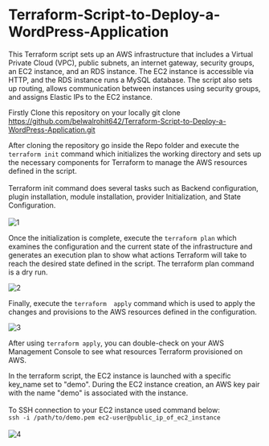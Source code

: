# Terraform-Script-to-Deploy-a-WordPress-Application

This Terraform script sets up an AWS infrastructure that includes a Virtual Private Cloud (VPC), public subnets, an  internet gateway, security groups, an EC2 instance, and an RDS instance. The EC2 instance is accessible via HTTP, and the RDS instance runs a MySQL database. The script also sets up routing, allows communication between instances using security groups, and assigns Elastic IPs to the EC2 instance. 


Firstly Clone this repository on your locally
git clone https://github.com/belwalrohit642/Terraform-Script-to-Deploy-a-WordPress-Application.git

After cloning the repository go inside the Repo folder and execute the `terraform init` command which initializes the working directory and sets up the necessary components for Terraform to manage the AWS resources defined in the script. <br>
<br>
Terraform init command does several tasks such as Backend configuration, plugin installation, module installation, provider Initialization, and State Configuration.<br>
<br>
![1](https://github.com/belwalrohit642/Terraform-Script-to-Deploy-a-WordPress-Application/assets/96739082/bab1405e-9a17-4ed5-992f-988d71834866)


Once the initialization is complete, execute the `terraform plan` which  examines the configuration and the current state of the infrastructure and generates an execution plan to show what actions Terraform will take to reach the desired state defined in the script. The terraform plan command is a dry run.

![2](https://github.com/belwalrohit642/Terraform-Script-to-Deploy-a-WordPress-Application/assets/96739082/1c89adcf-004b-48b5-959a-3b0180ceb48e)


Finally, execute the `terraform  apply` command which  is used to apply the changes and provisions to the AWS resources defined in the configuration.

![3](https://github.com/belwalrohit642/Terraform-Script-to-Deploy-a-WordPress-Application/assets/96739082/ee2b740a-364b-4a3e-a7ad-de49dff4936e)


After using `terraform apply`, you can double-check on your AWS Management Console to see what resources Terraform provisioned on AWS.

In the terraform script, the EC2 instance is launched with a specific key_name set to "demo". During the EC2 instance creation, an AWS key pair with the name "demo" is associated with the instance.<br>
<br>
To SSH connection to your EC2 instance used command below: <br>
`ssh -i /path/to/demo.pem ec2-user@public_ip_of_ec2_instance`<br>
<br>
![4](https://github.com/belwalrohit642/Terraform-Script-to-Deploy-a-WordPress-Application/assets/96739082/03fd055f-65a9-4053-88b7-feb7b40fed03)

